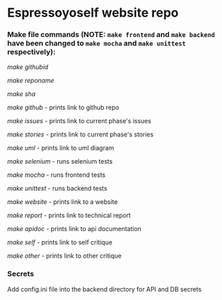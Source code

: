 # Espressoyoself website repo

### Make file commands (NOTE: `make frontend` and `make backend` have been changed to `make mocha` and `make unittest` respectively):

*make githubid*

*make reponame*

*make sha*

*make github*   - prints link to github repo

*make issues*   - prints link to current phase's issues

*make stories*  - prints link to current phase's stories

*make uml*      - prints link to uml diagram

*make selenium* - runs selenium tests

*make mocha* - runs frontend tests

*make unittest*  - runs backend tests

*make website*  - prints link to a website

*make report*   - prints link to technical report

*make apidoc*   - prints link to api documentation

*make self*     - prints link to self critique

*make other* - prints link to other critique

### Secrets

Add config.ini file into the backend directory for API and DB secrets
